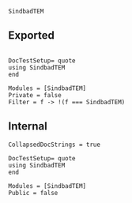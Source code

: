 ```@docs
SindbadTEM
```

## Exported
```@meta

DocTestSetup= quote
using SindbadTEM
end
```

```@autodocs
Modules = [SindbadTEM]
Private = false
Filter = f -> !(f === SindbadTEM)
```

## Internal
```@meta
CollapsedDocStrings = true

DocTestSetup= quote
using SindbadTEM
end
```

```@autodocs
Modules = [SindbadTEM]
Public = false
```